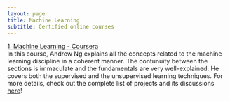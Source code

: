 ```yaml
---
layout: page
title: Machine Learning
subtitle: Certified online courses
---
```


[1. Machine Learning - Coursera](https://www.coursera.org/learn/machine-learning)    
In this course, Andrew Ng explains all the concepts related to the machine learning discipline in a coherent manner. The contunuity between the sections is immaculate and the fundamentals are very well-explained. He covers both the supervised and the unsupervised learning techniques. For more details, check out the complete list of projects and its discussions [here]()! 
